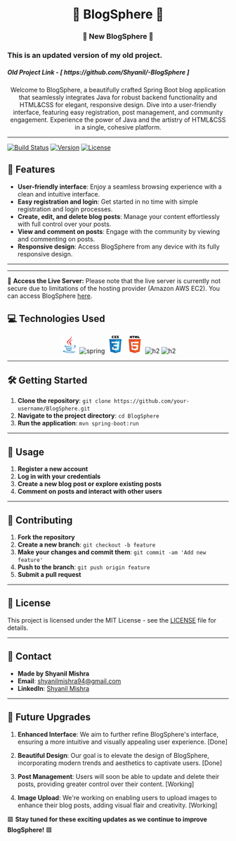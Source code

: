 <h1 align="center">🌟 BlogSphere 🌟</h1>
<h3 align="center">🌟 New BlogSphere 🌟</h3>
<h3>This is an updated version of my old project.</h3>


<h5>Old Project Link - [ https://github.com/Shyanil/-BlogSphere ]</h5>

<p align="center">Welcome to BlogSphere, a beautifully crafted Spring Boot blog application that seamlessly integrates Java for robust backend functionality and HTML&CSS for elegant, responsive design. Dive into a user-friendly interface, featuring easy registration, post management, and community engagement. Experience the power of Java and the artistry of HTML&CSS in a single, cohesive platform.</p>

---
[![Build Status](https://img.shields.io/badge/build-passing-brightgreen)](link_to_build_status)
[![Version](https://img.shields.io/badge/version-1.0-blue)](link_to_version)
[![License](https://img.shields.io/badge/license-MIT-red)](link_to_license)

## 🚀 Features

- **User-friendly interface**: Enjoy a seamless browsing experience with a clean and intuitive interface.
- **Easy registration and login**: Get started in no time with simple registration and login processes.
- **Create, edit, and delete blog posts**: Manage your content effortlessly with full control over your posts.
- **View and comment on posts**: Engage with the community by viewing and commenting on posts.
- **Responsive design**: Access BlogSphere from any device with its fully responsive design.

---

---

🔗 **Access the Live Server:**
Please note that the live server is currently not secure due to limitations of the hosting provider (Amazon AWS EC2). You can access BlogSphere [here](http://ec2-13-53-193-15.eu-north-1.compute.amazonaws.com:2000/).


## 💻 Technologies Used

<p align="center">
  <img src="https://raw.githubusercontent.com/devicons/devicon/master/icons/java/java-original.svg" alt="java" width="40" height="40"/>
  <img src="https://www.vectorlogo.zone/logos/springio/springio-icon.svg" alt="spring" width="40" height="40"/>
  <img src="https://raw.githubusercontent.com/devicons/devicon/master/icons/css3/css3-original-wordmark.svg" alt="css3" width="40" height="40"/>
  <img src="https://raw.githubusercontent.com/devicons/devicon/master/icons/html5/html5-original-wordmark.svg" alt="html5" width="40" height="40"/>
  <img src="https://miro.medium.com/v2/resize:fit:1400/format:webp/0*2YKMGT_H6d3fl14L.png" alt="h2" width="40" height="40"/>
  <img src="https://upload.wikimedia.org/wikipedia/commons/a/a1/H2_logo.png" alt="h2" width="40" height="40"/>
</p>

---

## 🛠️ Getting Started

1. **Clone the repository**: `git clone https://github.com/your-username/BlogSphere.git`
2. **Navigate to the project directory**: `cd BlogSphere`
3. **Run the application**: `mvn spring-boot:run`

---

## 📝 Usage

1. **Register a new account**
2. **Log in with your credentials**
3. **Create a new blog post or explore existing posts**
4. **Comment on posts and interact with other users**

---

## 🤝 Contributing

1. **Fork the repository**
2. **Create a new branch**: `git checkout -b feature`
3. **Make your changes and commit them**: `git commit -am 'Add new feature'`
4. **Push to the branch**: `git push origin feature`
5. **Submit a pull request**

---

## 📄 License

This project is licensed under the MIT License - see the [LICENSE](LICENSE) file for details.

---

## 📧 Contact

- **Made by Shyanil Mishra**
- **Email**: shyanilmishra94@gmail.com
- **LinkedIn**: [Shyanil Mishra](https://www.linkedin.com/in/shyanil-mishra/)

---

## 🚀 Future Upgrades 

1. **Enhanced Interface**: We aim to further refine BlogSphere's interface, ensuring a more intuitive and visually appealing user experience. [Done]
   
2. **Beautiful Design**: Our goal is to elevate the design of BlogSphere, incorporating modern trends and aesthetics to captivate users. [Done]
   
3. **Post Management**: Users will soon be able to update and delete their posts, providing greater control over their content. [Working]
   
4. **Image Upload**: We're working on enabling users to upload images to enhance their blog posts, adding visual flair and creativity. [Working]
   
🟩 **Stay tuned for these exciting updates as we continue to improve BlogSphere!** 🟩
